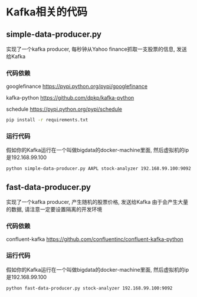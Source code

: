 # Kafka相关的代码

## simple-data-producer.py
实现了一个kafka producer, 每秒钟从Yahoo finance抓取一支股票的信息, 发送给Kafka

### 代码依赖
googlefinance   https://pypi.python.org/pypi/googlefinance

kafka-python    https://github.com/dpkp/kafka-python

schedule        https://pypi.python.org/pypi/schedule

```sh
pip install -r requirements.txt
```

### 运行代码
假如你的Kafka运行在一个叫做bigdata的docker-machine里面, 然后虚拟机的ip是192.168.99.100
```sh
python simple-data-producer.py AAPL stock-analyzer 192.168.99.100:9092
```


## fast-data-producer.py
实现了一个kafka producer, 产生随机的股票价格, 发送给Kafka
由于会产生大量的数据, 请注意一定要设置隔离的开发环境

### 代码依赖
confluent-kafka https://github.com/confluentinc/confluent-kafka-python

### 运行代码
假如你的Kafka运行在一个叫做bigdata的docker-machine里面, 然后虚拟机的ip是192.168.99.100
```sh
python fast-data-producer.py stock-analyzer 192.168.99.100:9092
```
